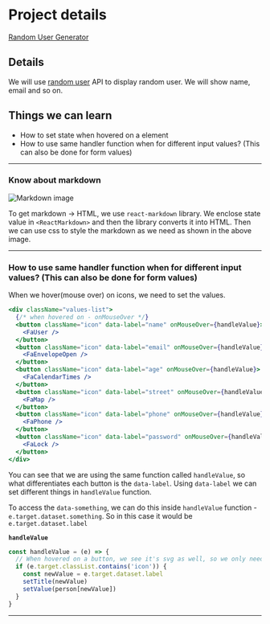 # Project details

[Random User Generator](https://17-random-user.netlify.app/)

## Details

We will use [random user](https://randomuser.me/) API to display random user. We will show name, email and so on.

## Things we can learn

- How to set state when hovered on a element
- How to use same handler function when for different input values? (This can also be done for form values)

---

### Know about markdown

![Markdown image](./readmeImages/markdown.png)

To get markdown -> HTML, we use `react-markdown` library. We enclose state value in `<ReactMarkdown>` and then the library converts it into HTML.
Then we can use css to style the markdown as we need as shown in the above image.

---

### How to use same handler function when for different input values? (This can also be done for form values)

When we hover(mouse over) on icons, we need to set the values.

```jsx
<div className="values-list">
  {/* when hovered on - onMouseOver */}
  <button className="icon" data-label="name" onMouseOver={handleValue}>
    <FaUser />
  </button>
  <button className="icon" data-label="email" onMouseOver={handleValue}>
    <FaEnvelopeOpen />
  </button>
  <button className="icon" data-label="age" onMouseOver={handleValue}>
    <FaCalendarTimes />
  </button>
  <button className="icon" data-label="street" onMouseOver={handleValue}>
    <FaMap />
  </button>
  <button className="icon" data-label="phone" onMouseOver={handleValue}>
    <FaPhone />
  </button>
  <button className="icon" data-label="password" onMouseOver={handleValue}>
    <FaLock />
  </button>
</div>
```

You can see that we are using the same function called `handleValue`, so what differentiates each button is the `data-label`. Using `data-label` we can set different things in `handleValue` function.

To access the `data-something`, we can do this inside `handleValue` function - `e.target.dataset.something`. So in this case it would be `e.target.dataset.label`

**`handleValue`**

```js
const handleValue = (e) => {
  // When hovered on a button, we see it's svg as well, so we only need this function to take place when button (containing class icon) is hovered
  if (e.target.classList.contains('icon')) {
    const newValue = e.target.dataset.label
    setTitle(newValue)
    setValue(person[newValue])
  }
}
```

---
